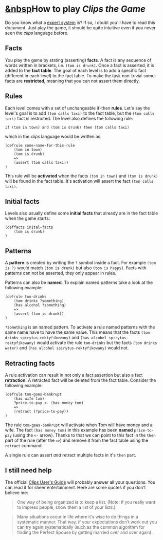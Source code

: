 # <a href="#level-select" class="back-button" alt="go to level select">&nbsp</a>How to play _Clips the Game_
Do you know what a [expert system](https://en.wikipedia.org/wiki/Expert_system) is? If so, I doubt you'll have to read this document. Just play the game, it should be quite intuitive even if you never seen the _clips_ language before.

## Facts
You play the game by stating (asserting) **facts**. A fact is any sequence of words written in brackets, i.e. `(tom is drunk)`. Once a fact is asserted, it is added to the **fact table**. The goal of each level is to add a specific fact (different in each level) to the fact table. To make the task non-trivial some facts are **restricted**, meaning that you can not assert them directly.

## Rules
Each level comes with a set of unchangeable if-then **rules**. Let's say the level's goal is to add `(tom calls taxi)` to the fact table, but the `(tom calls taxi)` fact is restricted. The level also defines the following rule:

```
if (tom in town) and (tom is drunk) then (tom calls taxi)
```

which in the _clips_ language would be written as:

```clips
(defrule some-name-for-this-rule
	(tom in town)
	(tom is drunk)
	=>
	(assert (tom calls taxi))
)
```

This rule will be **activated** when the facts `(tom in town)` and `(tom is drunk)` will be found in the fact table. It's activation will assert the fact `(tom calls taxi)`.

## Initial facts
Levels also usually define some **initial facts** that already are in the fact table when the game starts:

```clips
(deffacts inital-facts
	(tom is drunk)
)
```

## Patterns
A **pattern** is created by writing the `?` symbol inside a fact. For example `(tom is ?)` would match `(tom is drunk)` but also `(tom is happy)`. Facts with patterns can not be asserted, they only appear in rules.

Patterns can also be **named**. To explain named patterns take a look at the following example:

```clips
(defrule tom-drinks
	(tom drinks ?something)
	(has alcohol ?something)
	=>
	(assert (tom is drunk))
)
```

`?something` is an named pattern. To activate a rule named patterns with the same name have to have the same value. This means that the facts `(tom drinks spirytus-rektyfikowany)` and `(has alcohol spirytus-rektyfikowany)` would activate the rule `tom-drinks` but the facts `(tom drinks water)` and `(has alcohol spirytus-rektyfikowany)` would not.

## Retracting facts
A rule activation can result in not only a fact assertion but also a fact **retraction**. A retracted fact will be deleted from the fact table. Consider the following example:

```clips
(defrule tom-goes-bankrupt
	(has wife tom)
	?price-to-pay <- (has money tom)
	=>
	(retract (?price-to-pay))
)
```
The rule `tom-goes-bankrupt` will activate when Tom will have money and a wife. The fact 
`(has money tom)` in this example has been **named** `price-to-pay` (using the `<-` arrow). Thanks to that we can point to this fact in the `then` part of the rule (after the `=>`) and remove it from the fact table using the `retract` command.

A single rule can assert _and_ retract multiple facts in it's `then` part.

## I still need help
The official [Clips User's Guide](http://clipsrules.sourceforge.net/documentation/v630/ug.pdf) will probably answer all your questions. You can read it for sheer entertainment. Here are some quotes if you don't believe me:

> One way of being organized is to keep a list. (Note: if you really want to impress people, show them a list of your lists.)

> Many situations occur in life where it's wise to do things in a systematic manner. That way, if your expectations don't work out you can try again systematically (such as the common algorithm for finding the Perfect Spouse by getting married over and over again). 